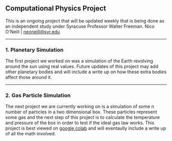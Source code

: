 ## Computational Physics Project
This is an ongoing project that will be updated weekly that is being done as an independent study under Syracuse Professor Walter Freeman.
Nico O'Neill | [neoneill@syr.edu](mailto:neoneill@syr.edu)

---
### 1. Planetary Simulation

The first project we worked on was a simulation of the Earth revolving around the sun using real values. Future updates of this project may add other planetary bodies and will include a write up on how these extra bodies affect those around it.

---
### 2. Gas Particle Simulation

The next project we are currently working on is a simulation of some n number of particles in a two dimensional box. These particles represent some gas and the next step of this project is to calculate the temperature and pressure of the box in order to test if the ideal gas law works. This project is best viewed on [google colab](https://colab.research.google.com/drive/1m4nR2Jk39BLbNR0E4Hq62_mHSja6oeOr#scrollTo=XM_pJ9Izu9Te&uniqifier=1) and will eventaully include a write up of all the math involved. 
